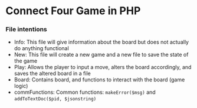 # Connect Four Game in PHP

### File intentions
* Info: This file will give information about the board but does not actually do anything functional
* New: This file will create a new game and a new file to save the state of the game
* Play: Allows the player to input a move, alters the board accordingly, and saves the altered board in a file
* Board: Contains board, and functions to interact with the board (game logic)
* commFunctions: Common functions: `makeError($msg)` and `addToTextDoc($pid, $jsonstring)`
